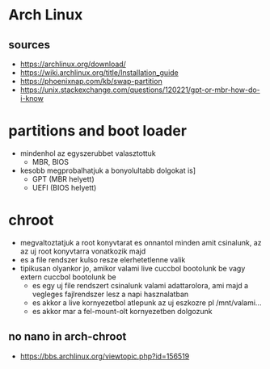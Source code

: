 # Arch Linux
## sources
* https://archlinux.org/download/
* https://wiki.archlinux.org/title/Installation_guide
* https://phoenixnap.com/kb/swap-partition
* https://unix.stackexchange.com/questions/120221/gpt-or-mbr-how-do-i-know
# partitions and boot loader
* mindenhol az egyszerubbet valasztottuk
  * MBR, BIOS
* kesobb megprobalhatjuk a bonyolultabb dolgokat is]
  * GPT (MBR helyett)
  * UEFI (BIOS helyett)
# chroot
* megvaltoztatjuk a root konyvtarat es onnantol minden amit csinalunk, az az uj root konyvtarra vonatkozik majd
* es a file rendszer kulso resze elerhetetlenne valik
* tipikusan olyankor jo, amikor valami live cuccbol bootolunk be vagy extern cuccbol bootolunk be
  * es egy uj file rendszert csinalunk valami adattarolora, ami majd a vegleges fajlrendszer lesz a napi hasznalatban
  * es akkor a live kornyezetbol atlepunk az uj eszkozre pl /mnt/valami...
  * es akkor mar a fel-mount-olt kornyezetben dolgozunk
## no nano in arch-chroot
* https://bbs.archlinux.org/viewtopic.php?id=156519
